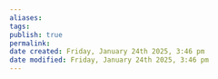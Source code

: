 ```yaml
---
aliases: 
tags: 
publish: true
permalink:
date created: Friday, January 24th 2025, 3:46 pm
date modified: Friday, January 24th 2025, 3:46 pm
---
```

